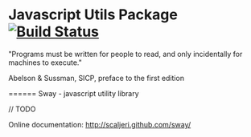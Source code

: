 Javascript Utils Package [![Build Status](https://travis-ci.org/scaljeri/javascript-utils.png)](https://travis-ci.org/scaljeri/javascript-utils)
======

"Programs must be written for people to read, and only incidentally for machines to execute."

Abelson & Sussman, SICP, preface to the first edition

======
Sway - javascript utility library

// TODO

Online documentation: http://scaljeri.github.com/sway/

